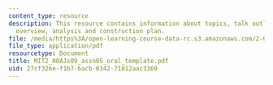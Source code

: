 ```yaml
---
content_type: resource
description: This resource contains information about topics, talk outline, design
  overview, analysis and construction plan.
file: /media/https%3A/open-learning-course-data-rc.s3.amazonaws.com/2-00aj-exploring-sea-space-earth-fundamentals-of-engineering-design-spring-2009/27cf326ef1b76acb034271812aac3369_MIT2_00AJs09_assn05_oral_template.pdf
file_type: application/pdf
resourcetype: Document
title: MIT2_00AJs09_assn05_oral_template.pdf
uid: 27cf326e-f1b7-6acb-0342-71812aac3369
---
```

